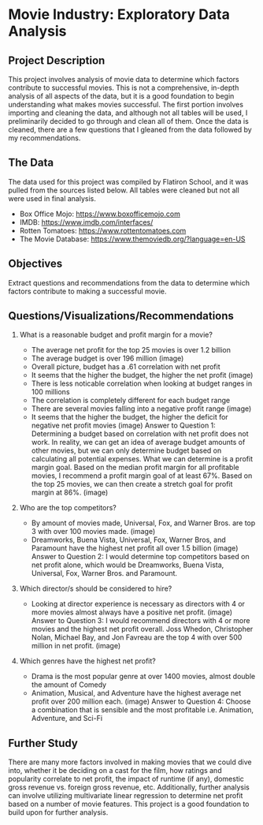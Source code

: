 # Movie Industry: Exploratory Data Analysis


## Project Description

This project involves analysis of movie data to determine which factors contribute to successful movies. This is not a comprehensive, in-depth analysis of all aspects of the data, but it is a good foundation to begin understanding what makes movies successful. The first portion involves importing and cleaning the data, and although not all tables will be used, I preliminarily decided to go through and clean all of them. Once the data is cleaned, there are a few questions that I gleaned from the data followed by my recommendations.

## The Data

The data used for this project was compiled by Flatiron School, and it was pulled from the sources listed below. All tables were cleaned but not all were used in final analysis.

* Box Office Mojo: https://www.boxofficemojo.com
* IMDB: https://www.imdb.com/interfaces/
* Rotten Tomatoes: https://www.rottentomatoes.com
* The Movie Database: https://www.themoviedb.org/?language=en-US

## Objectives

Extract questions and recommendations from the data to determine which factors contribute to making a successful movie. 

## Questions/Visualizations/Recommendations

1. What is a reasonable budget and profit margin for a movie?
    - The average net profit for the top 25 movies is over 1.2 billion
    - The average budget is over 196 million
    (image)
    - Overall picture, budget has a .61 correlation with net profit
    - It seems that the higher the budget, the higher the net profit
    (image)
    - There is less noticable correlation when looking at budget ranges in 100 millions
    - The correlation is completely different for each budget range
    - There are several movies falling into a negative profit range
    (image)
    - It seems that the higher the budget, the higher the deficit for negative net profit movies
    (image)
Answer to Question 1: Determining a budget based on correlation with net profit does not work. In reality, we can get an idea of average budget amounts of other movies, but we can only determine budget based on calculating all potential expenses. What we can determine is a profit margin goal. Based on the median profit margin for all profitable movies, I recommend a profit margin goal of at least 67%. Based on the top 25 movies, we can then create a stretch goal for profit margin at 86%.
(image)

2. Who are the top competitors?
    - By amount of movies made, Universal, Fox, and Warner Bros. are top 3 with over 100 movies made.
    (image)
    - Dreamworks, Buena Vista, Universal, Fox, Warner Bros, and Paramount have the highest net profit all over 1.5 billion
    (image)
Answer to Question 2: I would determine top competitors based on net profit alone, which would be Dreamworks, Buena Vista, Universal, Fox, Warner Bros. and Paramount.
3. Which director/s should be considered to hire?
    - Looking at director experience is necessary as directors with 4 or more movies almost always have a positive net profit.
    (image)
Answer to Question 3: I would recommend directors with 4 or more movies and the highest net profit overall. Joss Whedon, Christopher Nolan, Michael Bay, and Jon Favreau are the top 4 with over 500 million in net profit.
(image)
4. Which genres have the highest net profit?
    - Drama is the most popular genre at over 1400 movies, almost double the amount of Comedy
    - Animation, Musical, and Adventure have the highest average net profit over 200 million each.
    (image)
Answer to Question 4: Choose a combination that is sensible and the most profitable i.e. Animation, Adventure, and Sci-Fi

## Further Study

There are many more factors involved in making movies that we could dive into, whether it be deciding on a cast for the film, how ratings and popularity correlate to net profit, the impact of runtime (if any), domestic gross revenue vs. foreign gross revenue, etc. Additionally, further analysis can involve utilizing multivariate linear regression to determine net profit based on a number of movie features. This project is a good foundation to build upon for further analysis.


